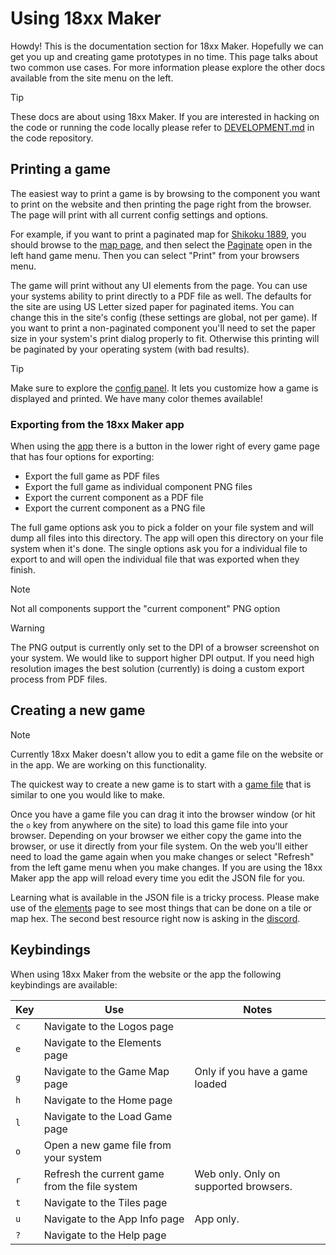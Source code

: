 # Using 18xx Maker

Howdy! This is the documentation section for 18xx Maker. Hopefully we can get
you up and creating game prototypes in no time. This page talks about two common
use cases. For more information please explore the other docs available from the
site menu on the left.

> [!TIP]
> These docs are about using 18xx Maker. If you are interested in hacking on the
> code or running the code locally please refer to
> [DEVELOPMENT.md](https://github.com/18xx-maker/18xx-maker/blob/main/DEVELOPMENT.md)
> in the code repository.

## Printing a game

The easiest way to print a game is by browsing to the component you want to
print on the website and then printing the page right from the browser. The page
will print with all current config settings and options.

For example, if you want to print a paginated map for [Shikoku
1889](https://18xx-maker.com/games/1889), you should browse to the [map
page](https://18xx-maker.com/games/1889/map), and then select the
[Paginate](https://18xx-maker.com/games/1889/map?paginated=true) open in the
left hand game menu. Then you can select "Print" from your browsers menu.

The game will print without any UI elements from the page. You can use your
systems ability to print directly to a PDF file as well. The defaults for the
site are using US Letter sized paper for paginated items. You can change this in
the site's config (these settings are global, not per game). If you want to
print a non-paginated component you'll need to set the paper size in your
system's print dialog properly to fit. Otherwise this printing will be paginated
by your operating system (with bad results).

> [!TIP]
> Make sure to explore the [config
> panel](https://18xx-maker.com/games/1889/map?config=true). It lets you
> customize how a game is displayed and printed. We have many color themes
> available!

### Exporting from the 18xx Maker app

When using the [app](https://github.com/18xx-maker/18xx-maker/releases) there is
a button in the lower right of every game page that has four options for
exporting:

- Export the full game as PDF files
- Export the full game as individual component PNG files
- Export the current component as a PDF file
- Export the current component as a PNG file

The full game options ask you to pick a folder on your file system and will dump
all files into this directory. The app will open this directory on your file
system when it's done. The single options ask you for a individual file to
export to and will open the individual file that was exported when they finish.

> [!NOTE]
> Not all components support the "current component" PNG option

> [!WARNING]
> The PNG output is currently only set to the DPI of a browser screenshot on
> your system. We would like to support higher DPI output. If you need high
> resolution images the best solution (currently) is doing a custom export
> process from PDF files.

## Creating a new game

> [!NOTE]
> Currently 18xx Maker doesn't allow you to edit a game file on the website or
> in the app. We are working on this functionality.

The quickest way to create a new game is to start with a [game
file](https://github.com/18xx-maker/18xx-maker/tree/main/src/data/games) that is
similar to one you would like to make.

Once you have a game file you can drag it into the browser window (or hit the
`o` key from anywhere on the site) to load this game file into your
browser. Depending on your browser we either copy the game into the browser, or
use it directly from your file system. On the web you'll either need to load the
game again when you make changes or select "Refresh" from the left game menu
when you make changes. If you are using the 18xx Maker app the app will reload
every time you edit the JSON file for you.

Learning what is available in the JSON file is a tricky process. Please make use
of the [elements](/elements) page to see most things that can be done on a tile
or map hex. The second best resource right now is asking in the
[discord](https://discord.gg/gcYvAjYYfw).

## Keybindings

When using 18xx Maker from the website or the app the following keybindings are
available:

| Key | Use                                           | Notes                                 |
| --- | --------------------------------------------- | ------------------------------------- |
| `c` | Navigate to the Logos page                    |                                       |
| `e` | Navigate to the Elements page                 |                                       |
| `g` | Navigate to the Game Map page                 | Only if you have a game loaded        |
| `h` | Navigate to the Home page                     |                                       |
| `l` | Navigate to the Load Game page                |                                       |
| `o` | Open a new game file from your system         |                                       |
| `r` | Refresh the current game from the file system | Web only. Only on supported browsers. |
| `t` | Navigate to the Tiles page                    |                                       |
| `u` | Navigate to the App Info page                 | App only.                             |
| `?` | Navigate to the Help page                     |                                       |
